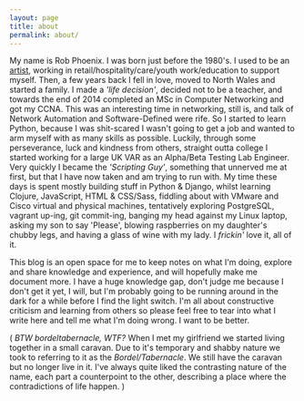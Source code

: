 ```yaml
---
layout: page
title: about
permalink: about/
---
```


My name is Rob Phoenix. I was born just before the 1980's. I used to be an [artist](http://rm-phoenix.co.uk/), working in retail/hospitality/care/youth work/education to support myself. Then, a few years back I fell in love, moved to North Wales and started a family. I made a *'life decision'*, decided not to be a teacher, and towards the end of 2014 completed an MSc in Computer Networking and got my CCNA. This was an interesting time in networking, still is, and talk of Network Automation and Software-Defined were rife.  So I started to learn Python, because I was shit-scared I wasn't going to get a job and wanted to arm myself with as many skills as possible.  Luckily, through some perseverance, luck and kindness from others, straight outta college I started working for a large UK VAR as an Alpha/Beta Testing Lab Engineer. Very quickly I became the *'Scripting Guy'*, something that unnerved me at first, but that I have now taken and am trying to run with.  My time these days is spent mostly building stuff in Python & Django, whilst learning Clojure, JavaScript, HTML & CSS/Sass, fiddling about with VMware and Cisco virtual and physical machines, tentatively exploring PostgreSQL, vagrant up-ing, git commit-ing, banging my head against my Linux laptop, asking my son to say 'Please', blowing raspberries on my daughter's chubby legs, and having a glass of wine with my lady. I *frickin'* love it, all of it.

This blog is an open space for me to keep notes on what I'm doing, explore and share knowledge and experience, and will hopefully make me document more. I have a huge knowledge gap, don't judge me because I don't get it yet, I will, but I'm probably going to be running around in the dark for a while before I find the light switch. I'm all about constructive criticism and learning from others so please feel free to tear into what I write here and tell me what I'm doing wrong. I want to be better.

( *BTW bordeltabernacle, WTF?* When I met my girlfriend we started living together in a small caravan.  Due to it's temporary and shabby nature we took to referring to it as the *Bordel/Tabernacle*.  We still have the caravan but no longer live in it.  I've always quite liked the contrasting nature of the name, each part a counterpoint to the other, describing a place where the contradictions of life happen. )
